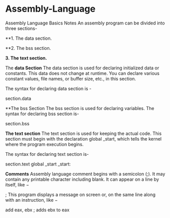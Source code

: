 # Assembly-Language
Assembly Language Basics
Notes
An assembly program can be divided into three sections-

**1. The data section.

**2. The bss section.

**3. The text section.**

The **data Section**
The data section is used for declaring initialized data or constants. This data does not change at runtime. You can declare various constant values, file names, or buffer size, etc., in this section.

The syntax for declaring data section is -

section.data

**The bss Section
The bss section is used for declaring variables. The syntax for declaring bss section is-

section.bss

**The text section**
The text section is used for keeping the actual code. This section must begin with the declaration global _start, which tells the kernel where the program execution begins.

The syntax for declaring text section is-

section.text
   global _start
_start:

**Comments**
Assembly language comment begins with a semicolon (;). It may contain any printable character including blank. It can appear on a line by itself, like −

; This program displays a message on screen
or, on the same line along with an instruction, like −

add eax, ebx     ; adds ebx to eax

